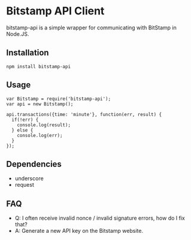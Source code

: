 # Bitstamp API Client

bitstamp-api is a simple wrapper for communicating with BitStamp in Node.JS.

## Installation

    npm install bitstamp-api

## Usage

    var Bitstamp = require('bitstamp-api');
    var api = new Bitstamp();

    api.transactions({time: 'minute'}, function(err, result) {
      if(!err) {
        console.log(result);
      } else {
        console.log(err);
      }
    });

## Dependencies

- underscore
- request

## FAQ

- Q: I often receive invalid nonce / invalid signature errors, how do I fix that?
- A: Generate a new API key on the Bitstamp website.
